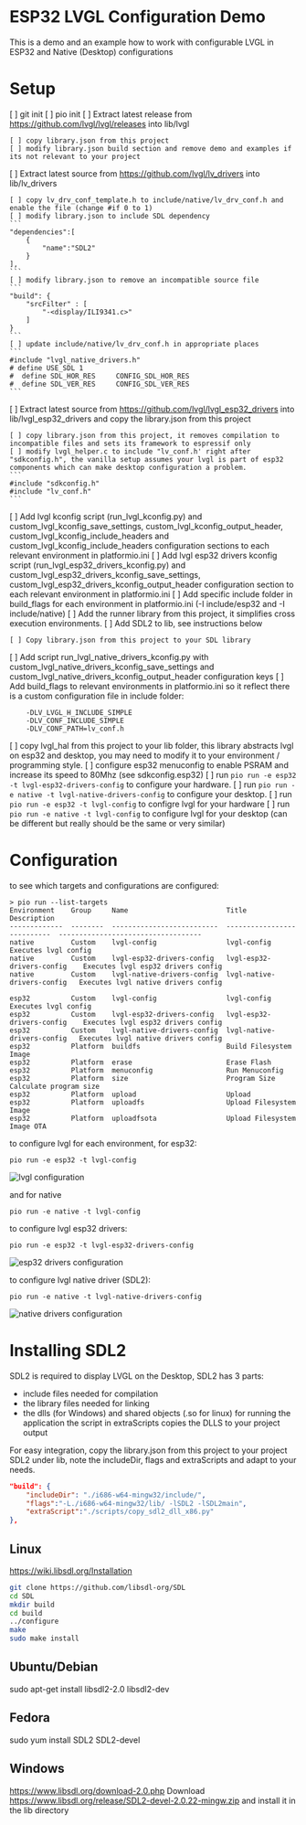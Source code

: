 # ESP32 LVGL Configuration Demo

This is a demo and an example how to work with configurable LVGL in ESP32 and Native (Desktop) configurations

# Setup
[ ] git init
[ ] pio init
[ ] Extract latest release from https://github.com/lvgl/lvgl/releases into lib/lvgl

    [ ] copy library.json from this project
    [ ] modify library.json build section and remove demo and examples if its not relevant to your project

[ ] Extract latest source from https://github.com/lvgl/lv_drivers into lib/lv_drivers

    [ ] copy lv_drv_conf_template.h to include/native/lv_drv_conf.h and enable the file (change #if 0 to 1)
    [ ] modify library.json to include SDL dependency
    ```
    "dependencies":[
        {
            "name":"SDL2"
        }
    ],
    ```
    [ ] modify library.json to remove an incompatible source file
    ```
    "build": {
        "srcFilter" : [
            "-<display/ILI9341.c>"
        ]
    }
    ```
    [ ] update include/native/lv_drv_conf.h in appropriate places
    ```
    #include "lvgl_native_drivers.h"
    # define USE_SDL 1
    #  define SDL_HOR_RES     CONFIG_SDL_HOR_RES
    #  define SDL_VER_RES     CONFIG_SDL_VER_RES
    ```

[ ] Extract latest source from https://github.com/lvgl/lvgl_esp32_drivers into lib/lvgl_esp32_drivers and copy the library.json from this project

    [ ] copy library.json from this project, it removes compilation to incompatible files and sets its framework to espressif only
    [ ] modify lvgl_helper.c to include "lv_conf.h' right after "sdkconfig.h", the vanilla setup assumes your lvgl is part of esp32 components which can make desktop configuration a problem.
    ```
    #include "sdkconfig.h"
    #include "lv_conf.h"
    ```

[ ] Add lvgl kconfig script (run_lvgl_kconfig.py) and custom_lvgl_kconfig_save_settings, custom_lvgl_kconfig_output_header,  custom_lvgl_kconfig_include_headers and custom_lvgl_kconfig_include_headers configuration sections to each relevant environment in platformio.ini
[ ] Add lvgl esp32 drivers kconfig script (run_lvgl_esp32_drivers_kconfig.py) and custom_lvgl_esp32_drivers_kconfig_save_settings, custom_lvgl_esp32_drivers_kconfig_output_header configuration section to each relevant environment in platformio.ini
[ ] Add specific include folder in build_flags for each environment in platformio.ini (-I include/esp32 and -I include/native)
[ ] Add the runner library from this project, it simplifies cross execution environments.
[ ] Add SDL2 to lib, see instructions below

    [ ] Copy library.json from this project to your SDL library

[ ] Add script run_lvgl_native_drivers_kconfig.py with custom_lvgl_native_drivers_kconfig_save_settings and custom_lvgl_native_drivers_kconfig_output_header configuration keys
[ ] Add build_flags to relevant environments in platformio.ini so it reflect there is a custom configuration file in include folder:
```
    -DLV_LVGL_H_INCLUDE_SIMPLE
    -DLV_CONF_INCLUDE_SIMPLE
    -DLV_CONF_PATH=lv_conf.h
```
[ ] copy lvgl_hal from this project to your lib folder, this library abstracts lvgl on esp32 and desktop, you may need to modify it to your environment / programming style.
[ ] configure esp32 menuconfig to enable PSRAM and increase its speed to 80Mhz (see sdkconfig.esp32)
[ ] run ```pio run -e esp32 -t lvgl-esp32-drivers-config``` to configure your hardware.
[ ] run ```pio run -e native -t lvgl-native-drivers-config``` to configure your desktop.
[ ] run ```pio run -e esp32 -t lvgl-config``` to configre lvgl for your hardware
[ ] run ```pio run -e native -t lvgl-config``` to configure lvgl for your desktop (can be different but really should be the same or very similar)



# Configuration
to see which targets and configurations are configured:
```
> pio run --list-targets
Environment    Group     Name                        Title                        Description
-------------  --------  --------------------------  ---------------------------  -----------------------------------
native         Custom    lvgl-config                 lvgl-config                  Executes lvgl config
native         Custom    lvgl-esp32-drivers-config   lvgl-esp32-drivers-config    Executes lvgl esp32 drivers config
native         Custom    lvgl-native-drivers-config  lvgl-native-drivers-config   Executes lvgl native drivers config

esp32          Custom    lvgl-config                 lvgl-config                  Executes lvgl config
esp32          Custom    lvgl-esp32-drivers-config   lvgl-esp32-drivers-config    Executes lvgl esp32 drivers config
esp32          Custom    lvgl-native-drivers-config  lvgl-native-drivers-config   Executes lvgl native drivers config
esp32          Platform  buildfs                     Build Filesystem Image
esp32          Platform  erase                       Erase Flash
esp32          Platform  menuconfig                  Run Menuconfig
esp32          Platform  size                        Program Size                 Calculate program size
esp32          Platform  upload                      Upload
esp32          Platform  uploadfs                    Upload Filesystem Image
esp32          Platform  uploadfsota                 Upload Filesystem Image OTA
```


to configure lvgl for each environment, for esp32:
```
pio run -e esp32 -t lvgl-config
```
![lvgl configuration](documentation/lvgl_configuration.png?raw=true "lvgl configuration")

and for native
```
pio run -e native -t lvgl-config
```

to configure lvgl esp32 drivers:
```
pio run -e esp32 -t lvgl-esp32-drivers-config
```

![esp32 drivers configuration](documentation/esp32_drivers_configuration.png?raw=true "esp32 drivers configuration")

to configure lvgl native driver (SDL2):
```
pio run -e native -t lvgl-native-drivers-config
```
![native drivers configuration](documentation/sdl_driver_configuration.png?raw=true "native drivers configuration")

# Installing SDL2
SDL2 is required to display LVGL on the Desktop, SDL2 has 3 parts:
- include files needed for compilation
- the library files needed for linking
- the dlls (for Windows) and shared objects (.so for linux) for running the application
    the script in extraScripts copies the DLLS to your project output

For easy integration, copy the library.json from this project to your project SDL2 under lib, note the includeDir, flags and extraScripts and adapt to your needs.
```json
"build": {
    "includeDir": "./i686-w64-mingw32/include/",
    "flags":"-L./i686-w64-mingw32/lib/ -lSDL2 -lSDL2main",
    "extraScript":"./scripts/copy_sdl2_dll_x86.py"
},
```
## Linux
https://wiki.libsdl.org/Installation

```bash
git clone https://github.com/libsdl-org/SDL
cd SDL
mkdir build
cd build
../configure
make
sudo make install
```
## Ubuntu/Debian
sudo apt-get install libsdl2-2.0 libsdl2-dev
## Fedora
sudo yum install SDL2  SDL2-devel
## Windows
https://www.libsdl.org/download-2.0.php
Download https://www.libsdl.org/release/SDL2-devel-2.0.22-mingw.zip and install it in the lib directory

